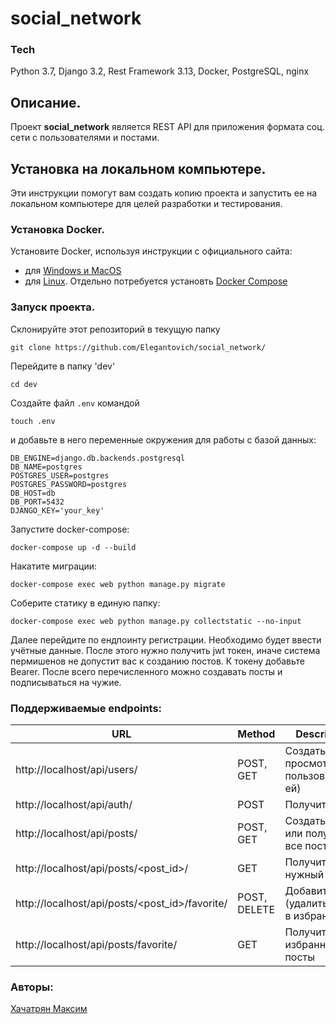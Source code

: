 # social_network

### Tech
Python 3.7, Django 3.2, Rest Framework 3.13, Docker, PostgreSQL, nginx

## Описание.
Проект **social_network** является REST API для приложения формата соц. сети с пользователями и постами.

## Установка на локальном компьютере.
Эти инструкции помогут вам создать копию проекта и запустить ее на локальном компьютере для целей разработки и тестирования.

### Установка Docker.
Установите Docker, используя инструкции с официального сайта:
- для [Windows и MacOS](https://www.docker.com/products/docker-desktop)
- для [Linux](https://docs.docker.com/engine/install/ubuntu/). Отдельно потребуется установть [Docker Compose](https://docs.docker.com/compose/install/)

### Запуск проекта.
Склонируйте этот репозиторий в текущую папку
```
git clone https://github.com/Elegantovich/social_network/
```
Перейдите в папку 'dev'
```
cd dev
```
Создайте файл `.env` командой
```
touch .env
```
и добавьте в него переменные окружения для работы с базой данных:
```
DB_ENGINE=django.db.backends.postgresql
DB_NAME=postgres
POSTGRES_USER=postgres
POSTGRES_PASSWORD=postgres
DB_HOST=db
DB_PORT=5432 
DJANGO_KEY='your_key'
```
Запустите docker-compose:
```
docker-compose up -d --build
```
Накатите миграции:
```
docker-compose exec web python manage.py migrate
```
Соберите статику в единую папку:
```
docker-compose exec web python manage.py collectstatic --no-input
```

Далее перейдите по ендпоинту регистрации. Необходимо будет ввести учётные данные. После этого нужно получить jwt токен, иначе система пермишенов не допустит вас к созданию постов. К токену добавьте Bearer. После всего перечисленного можно создавать посты и подписываться на чужие.


### Поддерживаемые endpoints:

| URL| Method | Description |
| ------ | ------ | ------ |
| http://localhost/api/users/ | POST, GET | Создать, просмотреть пользователя(-ей) |
| http://localhost/api/auth/ | POST | Получить токен |
| http://localhost/api/posts/ | POST, GET | Создать пост или получить все посты |
| http://localhost/api/posts/<post_id>/ | GET | Получить нужный пост |
| http://localhost/api/posts/<post_id>/favorite/ | POST, DELETE | Добавить (удалить) пост в избранное |
| http://localhost/api/posts/favorite/ | GET | Получить все избранные посты |


### Авторы:

[Хачатрян Максим](https://github.com/Elegantovich)<br>
